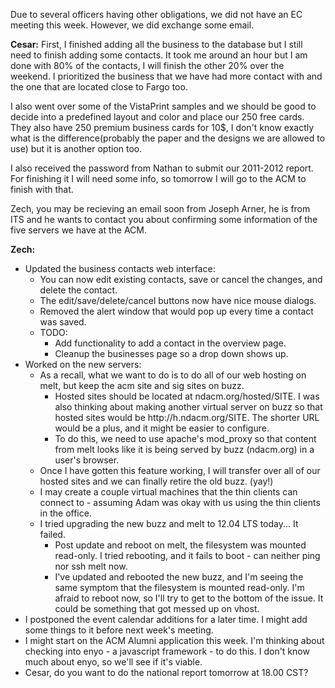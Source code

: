 Due to several officers having other obligations, we did not have an EC meeting this week. However, we did exchange some email.

<b>Cesar:</b>
First, I finished adding all the business to the database but I still need to finish adding some contacts. It took me around an hour but I am done with 80% of the contacts, I will finish the other 20% over the weekend. I prioritized the business that we have had more contact with and the one that are located close to Fargo too. 

I also went over some of the VistaPrint samples and we should be good to decide into a predefined layout and color and place our 250 free cards. They also have 250 premium business cards for 10$, I don't know exactly what is the difference(probably the paper and the designs we are allowed to use) but it is another option too.

I also received the password from Nathan to submit our 2011-2012 report. For finishing  it I will need some info, so tomorrow I will go to the ACM to finish with that.

Zech, you may be recieving an email soon from Joseph Arner, he is from ITS and he wants to contact you about confirming some information of the five servers we have at the ACM.

<b>Zech:</b>
<ul>
<li>Updated the business contacts web interface:
<ul>
   <li>You can now edit existing contacts, save or cancel the changes, and delete the contact.</li>
   <li>The edit/save/delete/cancel buttons now have nice mouse dialogs.</li>
   <li>Removed the alert window that would pop up every time a contact was saved.</li>
   <li>TODO:
       <ul><li>Add functionality to add a contact in the overview page.</li>
       <li>Cleanup the businesses page so a drop down shows up.</li>
    </ul></li>
</ul></li>

<li>Worked on the new servers:
   <ul><li> As a recall, what we want to do is to do all of our web hosting on melt, but keep the acm site and sig sites on buzz.
      <ul><li>Hosted sites should be located at ndacm.org/hosted/SITE.  I was also thinking about making another virtual server on buzz so that hosted sites would be http://h.ndacm.org/SITE. The shorter URL would be a plus, and it might be easier to configure.</li>
      <li>To do this, we need to use apache's mod_proxy so that content from melt looks like it is being served by buzz (ndacm.org) in a user's browser.</li></ul></li>
   <li>Once I have gotten this feature working, I will transfer over all of our hosted sites and we can finally retire the old buzz. (yay!)</li>
   <li>I may create a couple virtual machines that the thin clients can connect to - assuming Adam was okay with us using the thin clients in the office.</li>
   <li>I tried upgrading the new buzz and melt to 12.04 LTS today... It failed.
      <ul><li>Post update and reboot on melt, the filesystem was mounted read-only. I tried rebooting, and it fails to boot - can neither ping nor ssh melt now.</li>
      <li>I've updated and rebooted the new buzz, and I'm seeing the same symptom that the filesystem is mounted read-only. I'm afraid to reboot now, so I'll try to get to the bottom of the issue. It could be something that got messed up on vhost.</li></ul></li></ul></li>

<li>I postponed the event calendar additions for a later time. I might add some things to it before next week's meeting.</li>
<li>I might start on the ACM Alumni application this week. I'm thinking about checking into enyo - a javascript framework - to do this. I don't know much about enyo, so we'll see if it's viable.</li>
<li>Cesar, do you want to do the national report tomorrow at 18.00 CST?</li></ul>